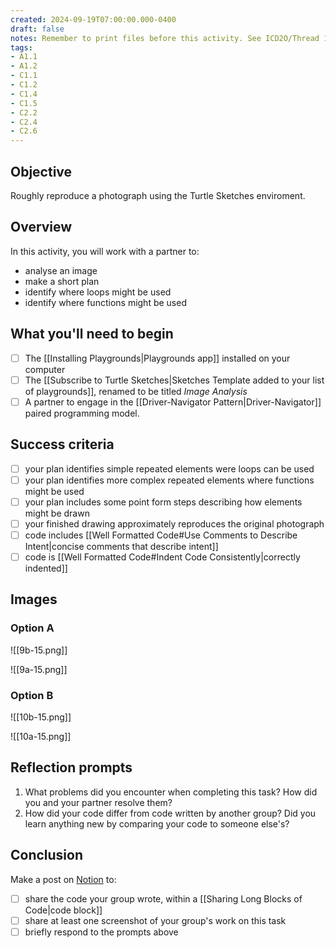 ```yaml
---
created: 2024-09-19T07:00:00.000-0400
draft: false
notes: Remember to print files before this activity. See ICD2O/Thread 1/Image Analysis.
tags:
- A1.1
- A1.2
- C1.1
- C1.2
- C1.4
- C1.5
- C2.2
- C2.4
- C2.6
---
```


## Objective

Roughly reproduce a photograph using the Turtle Sketches enviroment.

## Overview

In this activity, you will work with a partner to:

- analyse an image
- make a short plan
- identify where loops might be used
- identify where functions might be used
## What you'll need to begin
- [ ] The [[Installing Playgrounds|Playgrounds app]] installed on your computer
- [ ] The [[Subscribe to Turtle Sketches|Sketches Template added to your list of playgrounds]], renamed to be titled *Image Analysis*
- [ ]  A partner to engage in the [[Driver-Navigator Pattern|Driver-Navigator]] paired programming model.
## Success criteria
- [ ] your plan identifies simple repeated elements were loops can be used
- [ ] your plan identifies more complex repeated elements where functions might be used
- [ ] your plan includes some point form steps describing how elements might be drawn
- [ ] your finished drawing approximately reproduces the original photograph
- [ ] code includes [[Well Formatted Code#Use Comments to Describe Intent|concise comments that describe intent]]
- [ ] code is [[Well Formatted Code#Indent Code Consistently|correctly indented]]

## Images

### Option A

![[9b-15.png]]

![[9a-15.png]]

### Option B

![[10b-15.png]]

![[10a-15.png]]


## Reflection prompts
1. What problems did you encounter when completing this task? How did you and your partner resolve them?
2. How did your code differ from code written by another group? Did you learn anything new by comparing your code to someone else's?
## Conclusion

Make a post on [Notion](https://notion.so) to:
- [ ] share the code your group wrote, within a [[Sharing Long Blocks of Code|code block]]
- [ ] share at least one screenshot of your group's work on this task
- [ ] briefly respond to the prompts above